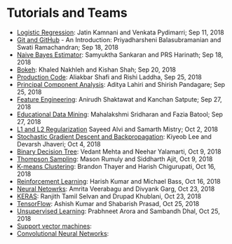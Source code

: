 # Tutorials and Teams

* [Logistic Regression](tutorial_logistic_regression.md): Jatin Kamnani and Venkata Pydimarri; Sep 11, 2018
* [Git and GitHub](tutorial_github.md) - An Introduction: Priyadharsheni Balasubramanian and Swati Ramachandran; Sep 18, 2018
* [Naive Bayes Estimator](tutorial_naivebayes.md): Samyuktha Sankaran and PRS Harinath; Sep 18, 2018
* [Bokeh](tutorial_bokeh.md): Khaled Nakhleh and Kishan Shah; Sep 20, 2018
* [Production Code](tutorial_code.md): Aliakbar Shafi and Rishi Laddha, Sep 25, 2018
* [Principal Component Analysis](tutorial_pca.md): Aditya Lahiri and Shirish Pandagare; Sep 25, 2018
* [Feature Engineering](tutorial_features.md): Anirudh Shaktawat and Kanchan Satpute; Sep 27, 2018
* [Educational Data Mining](tutorial_educational_data.md): Mahalakshmi Sridharan and Fazia Batool; Sep 27, 2018
* [L1 and L2 Regularization](tutorial_regularization.ipynb) Sayeed Alvi and Samarth Mistry; Oct 2, 2018
* [Stochastic Gradient Descent and Backpropagation](tutorial_sgd.md): Kiyeob Lee and Devarsh Jhaveri; Oct 4, 2018
* [Binary Decision Tree](binary_decision_tree.md): Vedant Mehta and Neehar Yalamarti, Oct 9, 2018
* [Thompson Sampling](tutorial_thompson_sampling.md): Mason Rumuly and Siddharth Ajit, Oct 9, 2018
* [K-means Clustering](tutorial_kmeans.md): Brandon Thayer and Harish Chigurupati, Oct 16, 2018
* [Reinforcement Learning](tutorial_reinforcement_learning.md): Harish Kumar and Michael Bass, Oct 16, 2018
* [Neural Netowrks](tutorial_neuralnets.md): Amrita Veerabagu and Divyank Garg, Oct 23, 2018
* [KERAS](tutorial_keras.md): Ranjith Tamil Selvan and Drupad Khublani, Oct 23, 2018
* [TensorFlow](tutorial_tensorflow.md): Ashish Kumar and Shabarish Prasad, Oct 25, 2018
* [Unsupervised Learning](tutorial_unsupervisedLearning.md): Prabhneet Arora and Sambandh Dhal, Oct 25, 2018
* [Support vector machines](tutorial_svm.md):
* [Convolutional Neural Networks](tutorial_cnn.md):
